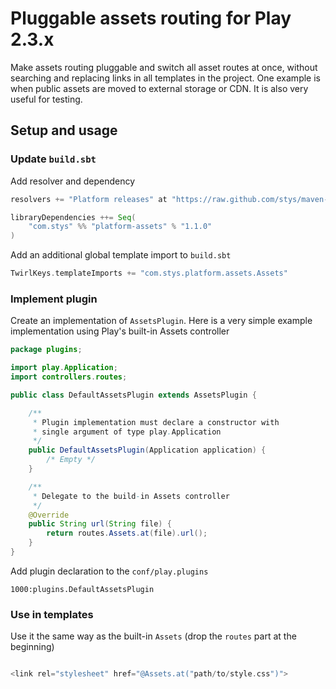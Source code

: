 # Pluggable assets routing for Play 2.3.x

Make assets routing pluggable and switch all asset routes at once, without searching and replacing links in
all templates in the project. One example is when public assets are moved to external 
storage or CDN. It is also very useful for testing.

## Setup and usage

### Update `build.sbt`

Add resolver and dependency
```sbt
resolvers += "Platform releases" at "https://raw.github.com/stys/maven-releases/master/"

libraryDependencies ++= Seq(
    "com.stys" %% "platform-assets" % "1.1.0"    
)
```

Add an additional global template import to `build.sbt`
```sbt
TwirlKeys.templateImports += "com.stys.platform.assets.Assets"
```

### Implement plugin

Create an implementation of `AssetsPlugin`. 
Here is a very simple example implementation using Play's built-in Assets controller

```java
package plugins;

import play.Application;
import controllers.routes;

public class DefaultAssetsPlugin extends AssetsPlugin {

    /**
     * Plugin implementation must declare a constructor with 
	 * single argument of type play.Application
     */
    public DefaultAssetsPlugin(Application application) {
        /* Empty */
    }

    /**
     * Delegate to the build-in Assets controller
     */
    @Override
    public String url(String file) {
        return routes.Assets.at(file).url();
    }
}
```

Add plugin declaration to the `conf/play.plugins`
```
1000:plugins.DefaultAssetsPlugin
```

### Use in templates 

Use it the same way as the built-in `Assets` (drop the `routes` part at the beginning)

```scala

<link rel="stylesheet" href="@Assets.at("path/to/style.css")">

```
 
